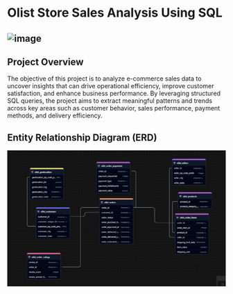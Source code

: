 # Olist Store Sales Analysis Using SQL

![image](https://github.com/tolamoye/Olist-E-commerce-Data-Aanalysis/assets/128150171/b57e7bae-89a7-4b4f-84cc-449cbd1912e3)
--

## Project Overview
The objective of this project is to analyze e-commerce sales data to uncover insights that can drive operational efficiency, improve customer satisfaction, and enhance business performance. By leveraging structured SQL queries, the project aims to extract meaningful patterns and trends across key areas such as customer behavior, sales performance, payment methods, and delivery efficiency.

## Entity Relationship Diagram (ERD)
![relationship_diagram](https://github.com/Sharath2903/oilst_store_analysis_SQL/blob/main/schema_diagram.png)
